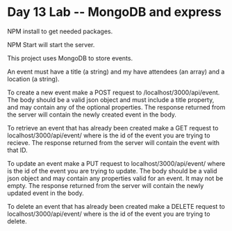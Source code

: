 # Day 13 Lab -- MongoDB and express

NPM install to get needed packages.

NPM Start will start the server.

This project uses MongoDB to store events.

An event must have a title (a string) and my have attendees (an array) and a location (a string).

To create a new event make a POST request to /localhost/3000/api/event.  The body should be a valid json object and must include a title property, and may contain any of the optional properties.
  The response returned from the server will contain the newly created event in the body.

To retrieve an event that has already been created make a GET request to localhost/3000/api/event/<id> where <id> is the id of the event you are trying to recieve.
  The response returned from the server will contain the event with that ID.

To update an event make a PUT request to localhost/3000/api/event/<id> where <id> is the id of the event you are trying to update.  The body should be a valid json object and may contain any properties valid for an event.  It may not be empty.
  The response returned from the server will contain the newly updated event in the body.

To delete an event that has already been created make a DELETE request to localhost/3000/api/event/<id> where <id> is the id of the event you are trying to delete.
